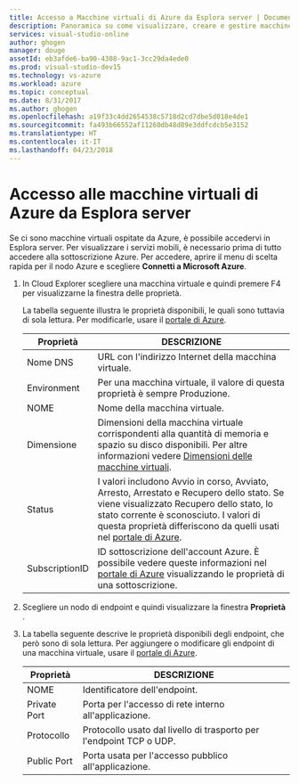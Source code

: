 ```yaml
---
title: Accesso a Macchine virtuali di Azure da Esplora server | Documentazione Microsoft
description: Panoramica su come visualizzare, creare e gestire macchine virtuali di Azure (VM) in Esplora Server in Visual Studio.
services: visual-studio-online
author: ghogen
manager: douge
assetId: eb3afde6-ba90-4308-9ac1-3cc29da4ede0
ms.prod: visual-studio-dev15
ms.technology: vs-azure
ms.workload: azure
ms.topic: conceptual
ms.date: 8/31/2017
ms.author: ghogen
ms.openlocfilehash: a19f33c4dd2654538c5718d2cd7dbe5d018e4de1
ms.sourcegitcommit: fa493b66552af11260db48d89e3ddfcdcb5e3152
ms.translationtype: HT
ms.contentlocale: it-IT
ms.lasthandoff: 04/23/2018
---
```

# <a name="accessing-azure-virtual-machines-from-server-explorer"></a>Accesso alle macchine virtuali di Azure da Esplora server

Se ci sono macchine virtuali ospitate da Azure, è possibile accedervi in Esplora server. Per visualizzare i servizi mobili, è necessario prima di tutto accedere alla sottoscrizione Azure. Per accedere, aprire il menu di scelta rapida per il nodo Azure e scegliere **Connetti a Microsoft Azure**.

1. In Cloud Explorer scegliere una macchina virtuale e quindi premere F4 per visualizzarne la finestra delle proprietà.

    La tabella seguente illustra le proprietà disponibili, le quali sono tuttavia di sola lettura. Per modificarle, usare il [portale di Azure](http://go.microsoft.com/fwlink/p/?LinkID=525040).

   | Proprietà | DESCRIZIONE |
   | --- | --- |
   | Nome DNS |URL con l'indirizzo Internet della macchina virtuale. |
   | Environment |Per una macchina virtuale, il valore di questa proprietà è sempre Produzione. |
   | NOME |Nome della macchina virtuale. |
   | Dimensione |Dimensioni della macchina virtuale corrispondenti alla quantità di memoria e spazio su disco disponibili. Per altre informazioni vedere [Dimensioni delle macchine virtuali](https://docs.microsoft.com/azure/cloud-services/cloud-services-sizes-specs). |
   | Status |I valori includono Avvio in corso, Avviato, Arresto, Arrestato e Recupero dello stato. Se viene visualizzato Recupero dello stato, lo stato corrente è sconosciuto. I valori di questa proprietà differiscono da quelli usati nel [portale di Azure](http://go.microsoft.com/fwlink/p/?LinkID=525040). |
   | SubscriptionID |ID sottoscrizione dell'account Azure. È possibile vedere queste informazioni nel [portale di Azure](http://go.microsoft.com/fwlink/p/?LinkID=525040) visualizzando le proprietà di una sottoscrizione. |
2. Scegliere un nodo di endpoint e quindi visualizzare la finestra **Proprietà** .
3. La tabella seguente descrive le proprietà disponibili degli endpoint, che però sono di sola lettura. Per aggiungere o modificare gli endpoint di una macchina virtuale, usare il [portale di Azure](http://go.microsoft.com/fwlink/p/?LinkID=525040). 

   | Proprietà | DESCRIZIONE |
   | --- | --- |
   | NOME |Identificatore dell'endpoint. |
   | Private Port |Porta per l'accesso di rete interno all'applicazione. |
   | Protocollo |Protocollo usato dal livello di trasporto per l'endpoint TCP o UDP. |
   | Public Port |Porta usata per l'accesso pubblico all'applicazione. |
